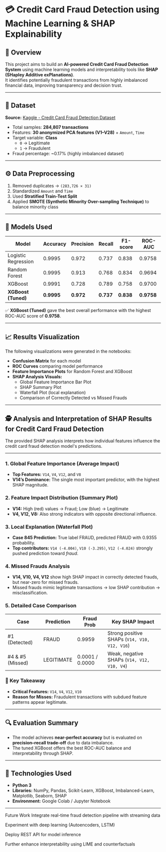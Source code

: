 # 💳 Credit Card Fraud Detection using Machine Learning & SHAP Explainability

## 🧠 Overview
This project aims to build an **AI-powered Credit Card Fraud Detection System** using machine learning models and interpretability tools like **SHAP (SHapley Additive exPlanations)**.  
It identifies potentially fraudulent transactions from highly imbalanced financial data, improving transparency and decision trust.

---

## 📂 Dataset
**Source:** [Kaggle - Credit Card Fraud Detection Dataset](https://www.kaggle.com/mlg-ulb/creditcardfraud)

- Total samples: **284,807 transactions**
- Features: **30 anonymized PCA features (V1–V28)** + `Amount`, `Time`
- Target variable: **Class**  
  - `0` → Legitimate  
  - `1` → Fraudulent  
- Fraud percentage: ~0.17% (highly imbalanced dataset)

---

## ⚙️ Data Preprocessing
1. Removed duplicates → `(283,726 × 31)`
2. Standardized `Amount` and `Time`
3. Used **Stratified Train-Test Split**
4. Applied **SMOTE (Synthetic Minority Over-sampling Technique)** to balance minority class

---

## 🤖 Models Used
| Model | Accuracy | Precision | Recall | F1-score | ROC-AUC |
|--------|-----------|------------|---------|-----------|----------|
| Logistic Regression | 0.9995 | 0.972 | 0.737 | 0.838 | 0.9758 |
| Random Forest | 0.9995 | 0.913 | 0.768 | 0.834 | 0.9694 |
| XGBoost | 0.9991 | 0.728 | 0.789 | 0.758 | 0.9700 |
| **XGBoost (Tuned)** | **0.9995** | **0.972** | **0.737** | **0.838** | **0.9758** |

✅ **XGBoost (Tuned)** gave the best overall performance with the highest ROC-AUC score of **0.9758**.

---

## 📈 Results Visualization
The following visualizations were generated in the notebooks:
- **Confusion Matrix** for each model
- **ROC Curves** comparing model performance
- **Feature Importance Plots** for Random Forest and XGBoost
- **SHAP Analysis Visuals:**
  - Global Feature Importance Bar Plot  
  - SHAP Summary Plot  
  - Waterfall Plot (local explanation)  
  - Comparison of Correctly Detected vs Missed Frauds  

---

## 🕵️ Analysis and Interpretation of SHAP Results for Credit Card Fraud Detection

The provided SHAP analysis interprets how individual features influence the credit card fraud detection model's predictions.

---

### 1. Global Feature Importance (Average Impact)
- **Top Features:** `V14`, `V4`, `V12`, and `V8`
- **V14’s Dominance:** The single most important predictor, with the highest SHAP magnitude.

### 2. Feature Impact Distribution (Summary Plot)
- **V14:** High (red) values → Fraud; Low (blue) → Legitimate  
- **V4, V12, V8:** Also strong indicators with opposite directional influence.

### 3. Local Explanation (Waterfall Plot)
- **Case 845 Prediction:** True label FRAUD, predicted FRAUD with 0.9355 probability.  
- **Top contributors:** `V14 (-4.004)`, `V10 (-3.295)`, `V12 (-4.024)` strongly pushed prediction toward *fraud*.

### 4. Missed Frauds Analysis
- **V14, V10, V4, V12** show high SHAP impact in correctly detected frauds, but near-zero for missed frauds.  
- Missed frauds mimic legitimate transactions → low SHAP contribution → misclassification.

### 5. Detailed Case Comparison
| Case | Prediction | Fraud Prob | Key SHAP Impact |
|------|-------------|-------------|-----------------|
| #1 (Detected) | FRAUD | 0.9959 | Strong positive SHAPs (`V14, V10, V12, V16`) |
| #4 & #5 (Missed) | LEGITIMATE | 0.0001 / 0.0000 | Weak, negative SHAPs (`V14, V12, V10, V4`) |

### 📝 Key Takeaway
- **Critical Features:** `V14`, `V4`, `V12`, `V10`
- **Reason for Misses:** Fraudulent transactions with subdued feature patterns appear legitimate.

---

## 🔍 Evaluation Summary
- The model achieves **near-perfect accuracy** but is evaluated on **precision–recall trade-off** due to data imbalance.  
- The tuned XGBoost offers the best ROC-AUC balance and interpretability through SHAP.

---

## 🧩 Technologies Used
- **Python 3**
- **Libraries:** NumPy, Pandas, Scikit-Learn, XGBoost, Imbalanced-Learn, Matplotlib, Seaborn, SHAP
- **Environment:** Google Colab / Jupyter Notebook

---
Future Work
Integrate real-time fraud detection pipeline with streaming data

Experiment with deep learning (Autoencoders, LSTM)

Deploy REST API for model inference

Further enhance interpretability using LIME and counterfactuals
